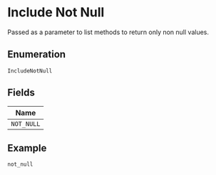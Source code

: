 
# Include Not Null

Passed as a parameter to list methods to return only non null values.

## Enumeration

`IncludeNotNull`

## Fields

| Name |
|  --- |
| `NOT_NULL` |

## Example

```
not_null
```

